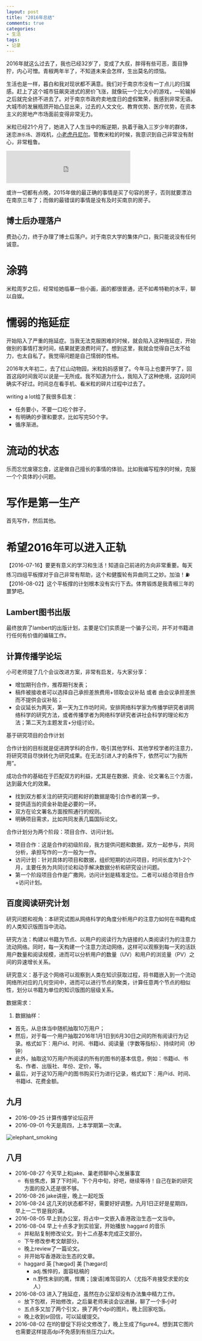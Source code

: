 ```yaml
---
layout: post
title: "2016年总结"
comments: true
categories:
- 生活
tags:
- 记录
---
```


2016年就这么过去了，我也已经32岁了，变成了大叔，胖得有些可恶，面目狰狞，内心可憎。青椒两年半了，不知道未来会怎样，生出莫名的烦恼。

生活也是一样，暮白和我对现状都不满意。我们对于南京市没有一丁点儿的归属感。赶上了这个城市狂飙突进式的房价飞涨，就像玩一个比大小的游戏，一轮输掉之后就完全挤不进去了。对于南京市政府卖地度日的虚假繁荣，我感到非常无语。大城市的发展瓶颈开始凸显出来，过去的人文文化、教育优势、医疗优势，在资本主义的房地产市场面前变得非常无力。

米粒已经21个月了，她进入了人生当中的叛逆期，执着于融入三岁少年的群体，迷恋`游乐场`、游戏机，[小老虎丹尼尔](http://www.iqiyi.com/a_19rrhai7jd.html?vfm=2008_aldbd)。管教米粒的时候，我意识到自己非常没有耐心，非常粗鲁。

<iframe frameborder="no" border="0" marginwidth="0" marginheight="0" width=330 height=86 src="http://music.163.com/outchain/player?type=2&id=784553&auto=0&height=66"> </iframe>


或许一切都有点晚，2015年做的最正确的事情是买了句容的房子，否则就要漂泊在南京三年了；而做的最错误的事情是没有及时买南京的房子。

## 博士后办理落户

费劲心力，终于办理了博士后落户。对于南京大学的集体户口，我只能说没有任何诚意。

# 涂鸦

米粒周岁之后，经常给她临摹一些小画，画的都很普通，还不如希特勒的水平，聊以自娱。

# 懦弱的拖延症

开始陷入了严重的拖延症。当我无法克服困难的时候，就会陷入这种拖延症，开始做别的事情打发时间，结果就更浪费时间了。想到这里，我就会觉得自己太不给力，也太自私了。我觉得问题是自己懦弱的性格。

2016年大年初二，去了红山动物园，米粒妈妈感冒了。今年马上也要开学了，回首这段时间我可以说是一无所成。我不知道为什么，我陷入了这种绝境，这段时间确实不好过。时间总在看手机、看米粒的碎片过程中过去了。

writing a lot给了我很多启发：

- 任务要小，不要一口吃个胖子，
- 有明确的步骤和要求，比如写完50个字。
- 循序渐进。

# 流动的状态

乐而忘忧废寝忘食，这是做自己擅长的事情的体验。比如我编写程序的时候，克服一个个具体的小问题。

# 写作是第一生产
首先写作，然后其他。

# 希望2016年可以进入正轨

【2016-07-16】要更有意义的学习和生活！知道自己前进的方向非常重要。每天练习四组平板撑对于自己非常有帮助，这个和健腹轮有异曲同工之妙。加油！⛽️ 【2016-08-02】这个平板撑的计划根本没有实行下去。体育锻炼是我青椒三年的噩梦吧。


## Lambert图书出版

最终放弃了lambert的出版计划，主要是它们实质是一个骗子公司，并不对书籍进行任何有价值的编辑工作。

## 计算传播学论坛

小可老师提了几个会议改进方案，非常有启发，与大家分享：

- 增加期刊合作，推荐期刊发表；
- 稿件被接收者可以选择自己承担差旅费用+领取会议补贴 或者 由会议承担差旅而不提供会议补贴；
- 会议延长为两天，第一天为工作坊时间，安排网络科学家为传播学研究者讲网络科学的研究方法，或者传播学者为网络科学研究者讲社会科学的理论和方法；第二天为主题发言+分组讨论。

基于研究项目的合作计划

合作计划的目标就是促进跨学科的合作，吸引其他学科、其他学校学者的注意力，将研究项目尽快转化为研究成果。在无法引进人才的条件下，依然可以“为我所用”。

成功合作的基础在于匹配双方的利益，尤其是在数据、资金、论文署名三个方面，达到最大化的效果。

- 找到双方都关注的研究问题和好的数据是吸引合作者的第一步。
- 提供适当的资金补助是必要的一环。
- 双方在论文署名方面按照通行的规则。
- 明确项目需求，比如共同发表几篇国际论文。

合作计划分为两个阶段：项目合作、访问计划。

- 项目合作：这是合作的初级阶段，我方提供问题和数据，双方一起参与，共同分析，承担写作的一方一般为一作。
- 访问计划：针对具体的项目和数据，组织短期的访问项目，时间长度为1-2个月，主要任务为共同讨论和动手解决数据分析和研究设计问题。
- 第一个阶段项目合作是广撒网，访问计划是精准定位。二者可以结合项目合作+访问计划。

## 百度阅读研究计划

研究问题和视角：本研究试图从网络科学的角度分析用户的注意力如何在书籍构成的人类知识版图当中流动。

研究方法：构建以书籍为节点、以用户的阅读行为为链接的人类阅读行为的注意力流动网络。同时，每一天构建一个注意力流动网络，这样可以观察到每一天的活跃用户数量和阅读规模，进而可以分析用户的数量（UV）和用户的浏览量（PV）之间的异速增长关系。

研究意义：基于这个网络可以观察到人类在知识获取过程，将书籍嵌入到一个流动网络所对应的几何空间中，进而可以进行节点的聚类，计算任意两个节点的相似性，划分以书籍为单位的知识版图的层级关系。

数据需求：

1. 数据抽样：
- 首先，从总体当中随机抽取10万用户；
- 然后，对于每一个用户抽取2016年1月1日到6月30日之间的所有阅读行为记录。格式如下：用户id、时间、书籍id、阅读量（字数等指标）、持续时间（秒钟）
- 此外，抽取这10万用户所阅读的所有的图书的基本信息，例如：书籍id、书名、作者、出版社、年份、定价，等。
- 最后，对于这10万用户的图书购买行为进行记录，格式如下：用户id、时间、书籍id、花费金额。


## 九月

* 2016-09-25 计算传播学论坛召开
* 2016-09-01 今天是周四，上本学期第一次课。

![elephant_smoking](http://oaf2qt3yk.bkt.clouddn.com/67d2a8bc0f1dca86a4cf4d541574e518.png)

## 八月

* 2016-08-27 今天早上和jake、巢老师聊中心发展事宜
  * 有些焦虑，算了下时间，下个月中旬，好吧，继续等待！自己在新的研究方面的投入还是很不够。
* 2016-08-26 jake讲座，晚上一起吃饭
* 2016-08-24 这几天的状态都不好，需要好好调整。九月1日正好是星期四，早上一二节是我的课。
* 2016-08-05 早上到办公室，将占中一文嵌入香港政治生态一文当中。
* 2016-08-04 早上十点多才到实验室，开始播放 haggard 的音乐
  * 并粘贴复制修改论文。到十二点基本完成正文部分。
  * 下午修改参考文献部分。
  * 晚上review了一篇论文。
  * 并开始写香港政治生态的文章。
  * haggard 英 [ˈhægəd]  美 [ˈhægərd]
    * adj.憔悴的，面容枯槁的
    * n.野性未驯的鹰，悍鹰；[废语]难驾驭的人（尤指不肯接受求爱的女人）
* 2016-08-03 进入了拖延症，虽然在办公室却没有办法集中精力工作。
  * 放下包袱，开始修改，之后巢老师来谈会议进展，聊了一个多小时
  * 五点多又加了两个引文，换了两个dpi的图片。晚上回家吃饭。
  * 晚上收到sr回信，可以延缓提交。
* 2016-08-02 在lf的督促下将论文修改了，晚上生成了figure4。想到其它图片也需要这样提高dpi不免感到有些压力山大。
